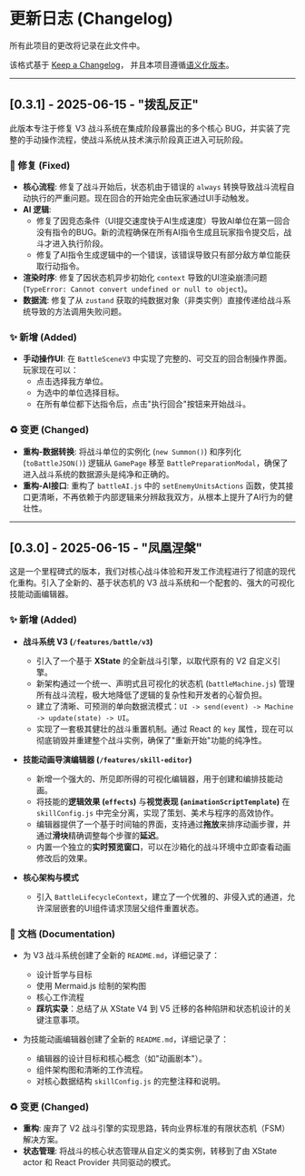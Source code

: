 # 更新日志 (Changelog)

所有此项目的更改将记录在此文件中。

该格式基于 [Keep a Changelog](https://keepachangelog.com/zh-CN/1.0.0/)，
并且本项目遵循[语义化版本](https://semver.org/spec/v2.0.0.html)。

---

## [0.3.1] - 2025-06-15 - "拨乱反正"

此版本专注于修复 V3 战斗系统在集成阶段暴露出的多个核心 BUG，并实装了完整的手动操作流程，使战斗系统从技术演示阶段真正进入可玩阶段。

### 🐞 修复 (Fixed)

-   **核心流程**: 修复了战斗开始后，状态机由于错误的 `always` 转换导致战斗流程自动执行的严重问题。现在回合的开始完全由玩家通过UI手动触发。
-   **AI 逻辑**:
    -   修复了因竞态条件（UI提交速度快于AI生成速度）导致AI单位在第一回合没有指令的BUG。新的流程确保在所有AI指令生成且玩家指令提交后，战斗才进入执行阶段。
    -   修复了AI指令生成逻辑中的一个错误，该错误导致只有部分敌方单位能获取行动指令。
-   **渲染时序**: 修复了因状态机异步初始化 `context` 导致的UI渲染崩溃问题 (`TypeError: Cannot convert undefined or null to object`)。
-   **数据流**: 修复了从 `zustand` 获取的纯数据对象（非类实例）直接传递给战斗系统导致的方法调用失败问题。

### ✨ 新增 (Added)

-   **手动操作UI**: 在 `BattleSceneV3` 中实现了完整的、可交互的回合制操作界面。玩家现在可以：
    -   点击选择我方单位。
    -   为选中的单位选择目标。
    -   在所有单位都下达指令后，点击"执行回合"按钮来开始战斗。

### ♻️ 变更 (Changed)

-   **重构-数据转换**: 将战斗单位的实例化 (`new Summon()`) 和序列化 (`toBattleJSON()`) 逻辑从 `GamePage` 移至 `BattlePreparationModal`，确保了进入战斗系统的数据源头是纯净和正确的。
-   **重构-AI接口**: 重构了 `battleAI.js` 中的 `setEnemyUnitsActions` 函数，使其接口更清晰，不再依赖于内部逻辑来分辨敌我双方，从根本上提升了AI行为的健壮性。

---

## [0.3.0] - 2025-06-15 - "凤凰涅槃"

这是一个里程碑式的版本，我们对核心战斗体验和开发工作流程进行了彻底的现代化重构。引入了全新的、基于状态机的 V3 战斗系统和一个配套的、强大的可视化技能动画编辑器。

### ✨ 新增 (Added)

-   **战斗系统 V3 (`/features/battle/v3`)**
    -   引入了一个基于 **XState** 的全新战斗引擎，以取代原有的 V2 自定义引擎。
    -   新架构通过一个统一、声明式且可视化的状态机 (`battleMachine.js`) 管理所有战斗流程，极大地降低了逻辑的复杂性和开发者的心智负担。
    -   建立了清晰、可预测的单向数据流模式：`UI -> send(event) -> Machine -> update(state) -> UI`。
    -   实现了一套极其健壮的战斗重置机制。通过 React 的 `key` 属性，现在可以彻底销毁并重建整个战斗实例，确保了"重新开始"功能的纯净性。

-   **技能动画导演编辑器 (`/features/skill-editor`)**
    -   新增一个强大的、所见即所得的可视化编辑器，用于创建和编排技能动画。
    -   将技能的**逻辑效果 (`effects`)** 与**视觉表现 (`animationScriptTemplate`)** 在 `skillConfig.js` 中完全分离，实现了策划、美术与程序的高效协作。
    -   编辑器提供了一个基于时间轴的界面，支持通过**拖放**来排序动画步骤，并通过**滑块**精确调整每个步骤的**延迟**。
    -   内置一个独立的**实时预览窗口**，可以在沙箱化的战斗环境中立即查看动画修改后的效果。

-   **核心架构与模式**
    -   引入 `BattleLifecycleContext`，建立了一个优雅的、非侵入式的通道，允许深层嵌套的UI组件请求顶层父组件重置状态。

### 📄 文档 (Documentation)

-   为 V3 战斗系统创建了全新的 `README.md`，详细记录了：
    -   设计哲学与目标
    -   使用 Mermaid.js 绘制的架构图
    -   核心工作流程
    -   **踩坑实录**：总结了从 XState V4 到 V5 迁移的各种陷阱和状态机设计的关键注意事项。

-   为技能动画编辑器创建了全新的 `README.md`，详细记录了：
    -   编辑器的设计目标和核心概念（如"动画剧本"）。
    -   组件架构图和清晰的工作流程。
    -   对核心数据结构 `skillConfig.js` 的完整注释和说明。

### ♻️ 变更 (Changed)

-   **重构**: 废弃了 V2 战斗引擎的实现思路，转向业界标准的有限状态机（FSM）解决方案。
-   **状态管理**: 将战斗的核心状态管理从自定义的类实例，转移到了由 XState actor 和 React Provider 共同驱动的模式。 